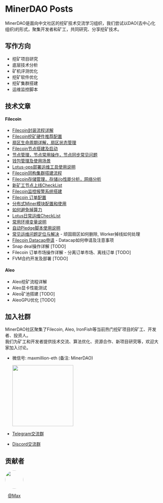 # MinerDAO Posts
MinerDAO是面向中文社区的挖矿技术交流学习组织，我们尝试以DAO(去中心化组织)的形式，聚集开发者和矿工，共同研究、分享挖矿技术。

## 写作方向
- 挖矿项目研究
- 底层技术分析
- 矿机评测优化
- 挖矿软件优化
- 挖矿集群搭建
- 运维监控脚本

## 技术文章
#### Filecoin
- [Filecoin封装流程详解](./posts/filecoin/lotus-mining-process.md)
- [Filecoin挖矿硬件推荐配置](./posts/filecoin/hardware-configuration.md)
- [扇区生命周期详解，扇区状态管理](./posts/filecoin/sector-life-cycle.md)
- [Filecoin节点搭建及启动](./posts/filecoin/daemon-deployment.md)
- [节点管理，节点常用操作，节点同步常见问题](./posts/filecoin/daemon-operation.md)
- [钱包管理及使用场景](./posts/filecoin/wallet-management.md)
- [Lotus-ops部署运维工具使用说明](./posts/filecoin/ansible-deploy-tool-usage.md)
- [Filecoin同构集群搭建流程](./posts/filecoin/mining-cluster-deployment.md)
- [Filecoin存储管理，存储i/o性能分析，网络分析](./posts/filecoin/storage-manage.md)
- [新矿工节点上线CheckList](./posts/filecoin/new-miner-checklist.md)
- [Filecoin监控报警系统搭建](./posts/filecoin/monitoring-deployment.md)
- [Filecoin 订单配置](./posts/filecoin/deals-configuration.md)
- [分布式Miner模块配置和使用](./posts/filecoin/distributed-miner-configuration.md)
- [如何避免掉算力](./posts/filecoin/miner-keep.md)
- [Lotus日常运维CheckList](./posts/filecoin/lotus-ops-checklist.md)
- [常用环境变量说明](./posts/filecoin/environment-usage.md)
- [自动Pledge脚本使用说明](./posts/filecoin/auto-pledge.md)
- [常见运维问题定位与解决](./posts/filecoin/questions.md#1-顽固扇区如何删除) - 顽固扇区如何删除, Worker掉线如何处理
- [Filecoin Datacap申请](./posts/filecoin/lotus-datacap-application.md) - Datacap如何申请及注意事项
- Snap deal操作详解 [TODO]
- Filecoin 订单市场操作详解 - 分离订单市场、离线订单 [TODO]
- FVM合约开发及部署 [TODO]

#### Aleo
- Aleo挖矿流程详解
- Aleo显卡性能测试
- Aleo矿池搭建 [TODO]
- AleoGPU优化 [TODO]

## 加入社群
MinerDAO社区聚集了Filecoin, Aleo, IronFish等当前热门挖矿项目的矿工、开发者、投资人。  
我们为矿工和开发者提供技术交流、算法优化、资源合作、新项目研究等，欢迎大家加入讨论。

- 微信号: maxmillion-eth (备注: MinerDAO)

  <img src="https://raw.githubusercontent.com/minerdao/posts/master/images/wechat-max.png" width="200">

- [Telegram交流群](https://t.me/joinchat/TOGYnsZ2itA0NGZl)
- [Discord交流群](https://discord.gg/4f3DjmDk7j)

## 贡献者
<div style="display: flex; padding: 0; list-style: none;">
  <div style="display: flex; margin-right: 20px;">
    <a href="https://github.com/yuwenhui" style="text-align: center">
      <img src="https://avatars.githubusercontent.com/u/1715211?v=4" width="60" height="60" style="border-radius: 60px">
      <p>@Max</p>
    </a>
  </div>                                        
</div>
